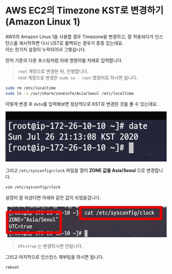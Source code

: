 # AWS EC2의 Timezone KST로 변경하기 (Amazon Linux 1)

AWS의 Amazon Linux 1을 사용할 경우 Timezone을 변경하고, 잘 적용되다가 인스턴스를 재시작하면 다시 UST로 롤백되는 경우가 종종 있는데요.  
이는 한가지 설정이 누락되어서 그렇습니다.  
  
먼저 기존의 다른 포스팅처럼 아래 명령어를 차례로 입력합니다.  

> ```root``` 계정으로 변경한 뒤, 진행합니다.  
> root 계정으로 변경은 ```sudo su - root``` 명령어로 하시면 됩니다.

```bash
sudo rm /etc/localtime
sudo ln -s /usr/share/zoneinfo/Asia/Seoul /etc/localtime
```

이렇게 변경 후 ```date```를 입력해보면 정상적으로 KST로 변경된 것을 볼 수 있는데요.  

![2](./images/2.png)

그리고 ```/etc/sysconfig/clock``` 파일을 열어 **ZONE 값을 Asia/Seoul** 으로 변경합니다.  

```bash
vim /etc/sysconfig/clock
```

설정이 잘 되셨다면 아래와 같은 값이 되었을겁니다.

![1](./images/1.png)


> ```UTC=true``` 는 변경하시면 안됩니다. 

그리고 마지막으로 인스턴스 재부팅을 하시면 됩니다.

```bash
reboot
```



